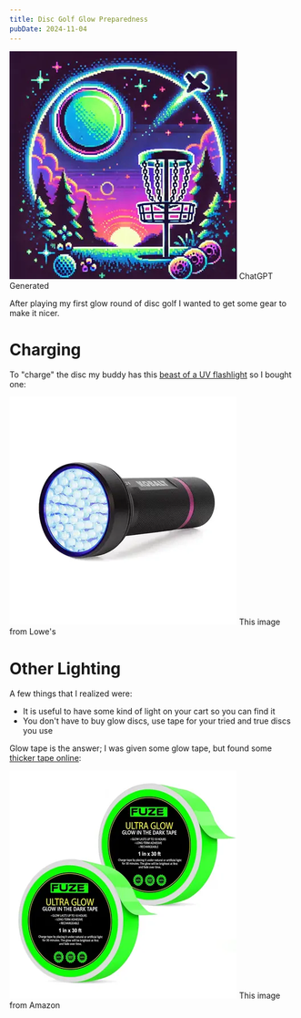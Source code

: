 ```yaml
---
title: Disc Golf Glow Preparedness
pubDate: 2024-11-04
---
```


![glow_round_achievement.webp](../assets/glow_round_achievement.webp)
ChatGPT Generated

After playing my first glow round of disc golf I wanted to get some gear to make it nicer.

# Charging

To "charge" the disc my buddy has this [beast of a UV flashlight](https://www.lowes.com/pd/Kobalt-Blacklight-51-Uv-LED-Flashlight-Aa-Battery-Included/5013922183?store=616&cm_mmc=shp-_-c-_-prd-_-hdw-_-ggl-_-CRP_SHP_LIA_HDW_Online_E-F-_-5013922183-_-local-_-0-_-0&gad_source=1&gclid=CjwKCAjw1NK4BhAwEiwAVUHPUAp4S-MOIJdKpkUCd1isOwMm6lyB9rv5O_XpFt9HTR9-e5174jcdUhoCiioQAvD_BwE&gclsrc=aw.ds) so I bought one:

![kobalt_uv_flashlight.avif](../assets/kobalt_uv_flashlight_small.webp)
This image from Lowe's

# Other Lighting

A few things that I realized were:
- It is useful to have some kind of light on your cart so you can find it
- You don't have to buy glow discs, use tape for your tried and true discs you use

Glow tape is the answer; I was given some glow tape, but found some [thicker tape online](https://www.amazon.com/dp/B07V5SNVK9):

![glow_tape_small.webp](../assets/glow_tape_small.webp)
This image from Amazon